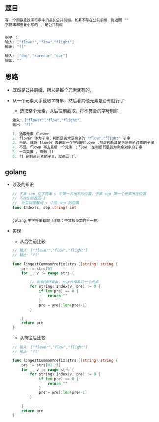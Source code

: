 ## 题目

```go
写一个函数查找字符串中的最长公共前缀，如果不存在公共前缀，则返回 ""
字符串都要是小写的 , 是公共前缀


例子 ：
输入: ["flower","flow","flight"] 
输出: "fl"

输入: ["dog","racecar","car"] 
输出: ""

```

## 思路

*   既然是公共前缀，所以是每个元素就有的，

*   从一个元素入手截取字符串，然后看其他元素是否有就行了

    *   选取整个元素，从后往前截取，将不符合的字母剔除

    ```go
    输入: ["flower","flow","flight"] 
    输出: "fl"
    
    1. 选取元素 flower
    2. flower 作为子串，判断是否术语剩余的 "flow","flight" 子串
    3. 不是。就将 flower 去最后一个字母的flowe ,然后判断其是否是剩余对象的子串
    4. 不是。flowe 再去最后一个元素 ：flow  在判断其是否为剩余对象的子串
    5. 一次类推 ，直到 fl
    6. fl 是剩余元素的子串，就返回 fl
    ```

    



## golang

*   涉及的知识

    ```go
    // 子串 sep 在字符串 s 中第一次出现的位置，子串 sep 第一个元素所在位置
    // 不存在则返回-1
    //  你可以理解成 s 中的 sep 的位置
    func Index(s, sep string) int
    
    
    golang 中字符串截取（注意：中文和英文的不一样）
    ```

    

*   实现

    *   从后往前比较

    ```go
    // 输入: ["flower","flow","flight"] 
    // 输出: "fl"
    
    func longestCommonPrefix(strs []string) string {
    	pre := strs[0]
    	for _, v := range strs {
    
            // 前缀循环截取，依次去掉最后一个元素
    		for strings.Index(v, pre) != 0 {
    			if len(pre) == 0 {
    				return ""
    			}
    			pre = pre[:len(pre)-1]
    		}
    
    	}
    	return pre
    }
    ```

    

    *   从前往后比较

    ```go
    // 输入: ["flower","flow","flight"] 
    // 输出: "fl"
    
    func longestCommonPrefix(strs []string) string {
        pre := strs[0][:1]
    	for _, v := range strs {
    		for strings.Index(v, pre) != 0 {
    			if len(pre) == 0 {
    				return ""
    			}
    			pre = pre[:len(pre)-1]
    		}
    
    	}
    	return pre
    }
    
    ```

    